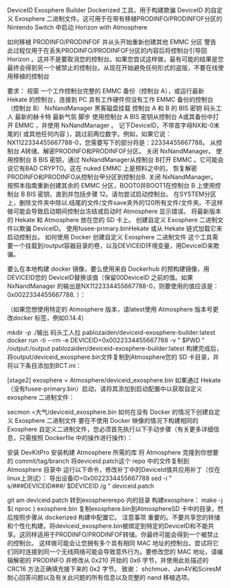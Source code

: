 DeviceID Exosphere Builder
Dockerized 工具，用于构建欺骗 DeviceID 的自定义 Exosphere 二进制文件。这可用于在带有移植PRODINFO/PRODINFOF分区的 Nintendo Switch 中启动 Horizo​​n with Atmosphere

如何移植 PRODINFO/PRODINFOF 并从头开始重新创建其他 EMMC 分区
警告
此过程仅用于在丢失PRODINFO/PRODINFOF分区的内容后将控制台引导回 Horizo​​n 。这并不是要取消您的控制台。如果您尝试这样做，最有可能的结果是您最终会得到另一个被禁止的控制台。从现在开始避免任何形式的盗版，不要在线使用移植的控制台

要求：
视窗
一个工作控制台完整的 EMMC 备份（控制台 A），或运行最新 Hekate 的控制台，连接到 PC
具有工作硬件但没有工作 EMMC 备份的控制台（控制台 B）
NxNandManager
黑客磁盘挂载
控制台 A 和 B 的 BIS 密钥
码头工人
最新的赫卡特
最新气氛
脚步
使用控制台 A BIS 密钥从控制台 A或其备份中打开 EMMC ，并使用 NxNandManager 。
记下DeviceID，不带首字母NX和-0末尾的( 或其他任何内容 )，跳过前两位数字。例如，如果它说：NX1122334455667788-0，您需要写下的部分将是：22334455667788。
从控制台 A转储、解密PRODINFO和PRODINFOF分区。
关闭 NxNandManager。
使用控制台 B BIS 密钥，通过 NxNandManager从控制台 B打开 EMMC 。它可能会说它有BAD CRYPTO。这在 nuked EMMC 上是预料之中的。
恢复解密PRODINFO和PRODINFO从控制台甲分区到控制台B.
关闭 NxNandManager。
按照本指南重新创建其余的 EMMC 分区，BOOT0并BOOT1在控制台 B 上使用控制台 B BIS 密钥，直到并包括步骤 12。请勿尝试启动控制台。
在SYSTEM分区上，删除文件夹中除以.结尾的文件/文件save夹外的120所有文件/文件夹。不这样做可能会导致启动期间控制台冻结或启动时 Atmosphere 显示错误。
将最新版本的 Hekate 和 Atmosphere 放在您的 SD 卡上。
创建自定义 Exosphere 二进制文件以欺骗 DeviceID。
使用fusee-primary.binHekate 或从 Hekate 链式加载它来启动控制台。
如何使用 Docker 创建自定义 Exosphere 二进制文件
这个工具需要一个挂载到/output容器目录的卷，以及DEVICEID环境变量，用DeviceID来欺骗。

要么在本地构建 docker 镜像，要么使用来自 Dockerhub 的预构建镜像，用DEVICEID您的 DeviceID替换该值（保留00DeviceID 之前的值。如果 NxNandManager 的输出是NX1122334455667788-0，则要使用的值应该是：0x0022334455667788. ）：

（如果您想使用特定的 Atmosphere 版本，请latest使用 Atmosphere 版本号更改docker 标签，例如0.14.4）

mkdir -p ./输出
码头工人拉 pablozaiden/deviceid-exosphere-builder:latest
docker run -ti --rm -e DEVICEID=0x0022334455667788 -v " $PWD " /output:/output pablozaiden/deviceid-exosphere-builder:latest
构建完成后，将output/deviceid_exosphere.bin文件复制到Atmosphere您的 SD 卡目录，并将以下条目添加到BCT.ini：

[stage2] 
exosphere = Atmosphere/deviceid_exosphere.bin
如果通过 Hekate（没有fusee-primary.bin）启动，请将其添加到启动配置中以获取自定义 exosphere 二进制文件：

secmon =大气/deviceid_exosphere.bin
如何在没有 Docker 的情况下创建自定义 Exosphere 二进制文件
要在不使用 Docker 映像的情况下构建相同的 Exosphere 自定义二进制文件，您必须首先执行以下手动步骤（有关更多详细信息，只需按照 Dockerfile 中的操作进行操作）：

安装 DevKitPro
安装构建 Atmosphere 所需的库
将 Atmosphere 克隆到你想要的 commit/tag/branch
将deviceid.patch这个 repo 中的文件复制到 Atmosphere 目录中
运行以下命令，修改补丁中的DeviceId值并应用补丁（仅在linux上测试）：
导出设备ID=0x0022334455667788
sed -i " s/###DEVICEID###/ $DEVICEID /g " deviceid.patch

git am deviceid.patch
转到exosphererepo 内的目录
构建exosphere：
make -j $( nproc ) exosphere.bin
复制exosphere.bin到AtmosphereSD 卡中的目录，然后按照步骤从 dockerized 构建中配置它。
注意事项
重要的。不要共享您的转储和个性化构建。将deviceid_exosphere.bin被绑定到特定的DeviceID和不能共享。这同样适用于PRODINFO/PRODINFOF转储。你最终可能会得到一个被禁止的控制台。
这样做可能会让您拥有多个具有相同 MAC 地址的控制台。尝试将它们同时连接到同一个无线网络可能会导致意外行为。要修改您的 MAC 地址，请编辑解密的 PRODINFO 并修改从 0x210 开始的 0x6 字节，并使用此处描述的 CRC16 方法正确填充接下来的 0x2 字节。
致谢：
shchmue、Jan4V和SciresM耐心回答问题以及有关此问题的所有信息以及完整的 nand 移植选项。
